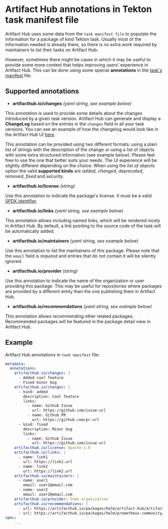 # Artifact Hub annotations in Tekton task manifest file

Artifact Hub uses some data from the `task manifest file` to populate the information for a package of kind Tekton task. Usually most of the information needed is already there, so there is no extra work required by maintainers to list their tasks on Artifact Hub.

However, sometimes there might be cases in which it may be useful to provide some more context that helps improving users' experience in Artifact Hub. This can be done using some special **annotations** in the [task's manifest](https://github.com/tektoncd/catalog#catalog-structure) file.

## Supported annotations

- **artifacthub.io/changes** *(yaml string, see example below)*

This annotation is used to provide some details about the changes introduced by a given task version. Artifact Hub can generate and display a **ChangeLog** based on the entries in the `changes` field in all your task versions. You can see an example of how the changelog would look like in the Artifact Hub UI [here](https://artifacthub.io/packages/helm/artifact-hub/artifact-hub?modal=changelog).

This annotation can be provided using two different formats: using a plain list of strings with the description of the change or using a list of objects with some extra structured information (see example below). Please feel free to use the one that better suits your needs. The UI experience will be slightly different depending on the choice. When using the *list of objects* option the valid **supported kinds** are *added*, *changed*, *deprecated*, *removed*, *fixed* and *security*.

- **artifacthub.io/license** *(string)*

Use this annotation to indicate the package's license. It must be a valid [SPDX identifier](https://spdx.org/licenses/).

- **artifacthub.io/links** *(yaml string, see example below)*

This annotation allows including named links, which will be rendered nicely in Artifact Hub. By default, a link pointing to the source code of the task will be automatically added.

- **artifacthub.io/maintainers** *(yaml string, see example below)*

Use this annotation to list the maintainers of this package. Please note that the `email` field is *required* and entries that do not contain it will be silently ignored.

- **artifacthub.io/provider** *(string)*

Use this annotation to indicate the name of the organization or user providing this package. This may be useful for repositories where packages are provided by a different entity than the one publishing them in Artifact Hub.

- **artifacthub.io/recommendations** *(yaml string, see example below)*

This annotation allows recommending other related packages. Recommended packages will be featured in the package detail view in Artifact Hub.

## Example

Artifact Hub annotations in `task manifest` file:

```yaml
metadata:
  annotations:
    artifacthub.io/changes: |
      - Added cool feature
      - Fixed minor bug
    artifacthub.io/changes: |
      - kind: added
        description: Cool feature
        links:
          - name: Github Issue
            url: https://github.com/issue-url
          - name: Github PR
            url: https://github.com/pr-url
      - kind: fixed
        description: Minor bug
        links:
          - name: Github Issue
            url: https://github.com/issue-url
    artifacthub.io/license: Apache-2.0
    artifacthub.io/links: |
      - name: link1
        url: https://link1.url
      - name: link2
        url: https://link2.url
    artifacthub.io/maintainers: |
      - name: user1
        email: user1@email.com
      - name: user2
        email: user2@email.com
    artifacthub.io/provider: Some organization
    artifacthub.io/recommendations: |
      - url: https://artifacthub.io/packages/helm/artifact-hub/artifact-hub
      - url: https://artifacthub.io/packages/helm/prometheus-community/kube-prometheus-stack
spec:
    ...
```
